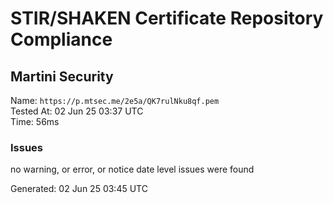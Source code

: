 # STIR/SHAKEN Certificate Repository Compliance

## Martini Security

Name: `https://p.mtsec.me/2e5a/QK7rulNku8qf.pem`\
Tested At: 02 Jun 25 03:37 UTC\
Time: 56ms

### Issues

no warning, or error, or notice date level issues were found

Generated: 02 Jun 25 03:45 UTC